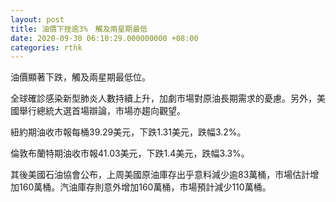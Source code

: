 ```yaml
---
layout: post
title: 油價下挫逾3%　觸及兩星期最低
date: 2020-09-30 06:10:29.000000000 +08:00
categories: rthk
---
```


油價顯著下跌，觸及兩星期最低位。

全球確診感染新型肺炎人數持續上升，加劇市場對原油長期需求的憂慮。另外，美國舉行總統大選首場辯論，市場亦趨向觀望。

紐約期油收市報每桶39.29美元，下跌1.31美元，跌幅3.2%。

倫敦布蘭特期油收市報41.03美元，下跌1.4美元，跌幅3.3%。

其後美國石油協會公布，上周美國原油庫存出乎意料減少逾83萬桶，市場估計增加160萬桶。汽油庫存則意外增加160萬桶，市場預計減少110萬桶。
